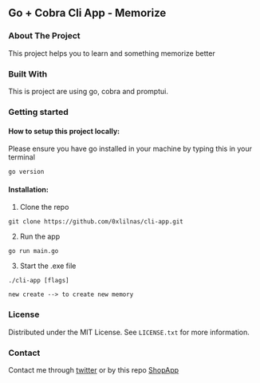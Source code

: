## Go + Cobra Cli App - Memorize

### About The Project

This project helps you to learn and something memorize better

### Built With

This is project are using go, cobra and promptui.

### Getting started

#### How to setup this project locally:

Please ensure you have go installed in your machine by typing this in your terminal
```
go version
```
#### Installation:

1. Clone the repo
```
git clone https://github.com/0xlilnas/cli-app.git
```
2. Run the app
```
go run main.go
```
3. Start the .exe file
```
./cli-app [flags]

new create --> to create new memory
```

### License

Distributed under the MIT License. See `LICENSE.txt` for more information.

### Contact

Contact me through [twitter](https://twitter.com/0xlilnas) or by this repo [ShopApp](https://github.com/0xlilnas/cli-app.git) 
